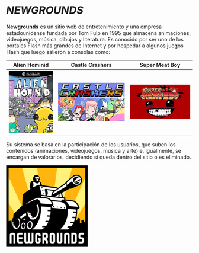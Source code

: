 # __*NEWGROUNDS*__

__Newgrounds__ es un sitio web de entretenimiento y una empresa estadounidense fundada por Tom Fulp en 1995 que almacena animaciones, videojuegos, música, dibujos y literatura. Es conocido por ser uno de los portales Flash más grandes de Internet y por hospedar a algunos juegos Flash que luego salieron a consolas como:


|__Alien Hominid__|__Castle Crashers__|__Super Meat Boy__|
|:-------------:|:--------------:|:-----------:|
|![IMAGEN](https://github.com/DrPol7/SMX2_M8UF1A1_HistoriaWeb_1995_1996-NewGrounds-PolNicolas/blob/main/Alien%20hominid.jpg)|![IMAGEN](https://github.com/DrPol7/SMX2_M8UF1A1_HistoriaWeb_1995_1996-NewGrounds-PolNicolas/blob/main/CastleCrashers.jpg)|![IMAGEN](https://github.com/DrPol7/SMX2_M8UF1A1_HistoriaWeb_1995_1996-NewGrounds-PolNicolas/blob/main/meatboy.jpg)|


Su sistema se basa en la participación de los usuarios, que suben los contenidos (animaciones, videojuegos, música y arte) e, igualmente, se encargan de valorarlos, decidiendo si queda dentro del sitio o es eliminado.

 ![IMAGEN](https://github.com/DrPol7/SMX2_M8UF1A1_HistoriaWeb_1995_1996-NewGrounds-PolNicolas/blob/main/Newgrounds.jpg)

